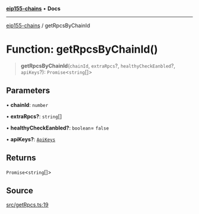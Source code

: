 [**eip155-chains**](../README.md) • **Docs**

***

[eip155-chains](../globals.md) / getRpcsByChainId

# Function: getRpcsByChainId()

> **getRpcsByChainId**(`chainId`, `extraRpcs`?, `healthyCheckEanbled`?, `apiKeys`?): `Promise`\<`string`[]\>

## Parameters

• **chainId**: `number`

• **extraRpcs?**: `string`[]

• **healthyCheckEanbled?**: `boolean`= `false`

• **apiKeys?**: [`ApiKeys`](../interfaces/ApiKeys.md)

## Returns

`Promise`\<`string`[]\>

## Source

[src/getRpcs.ts:19](https://github.com/ivanzzeth/eip155-chains/blob/22c7ef2cf5ad8b30c8773b9a336fe5b8ea173773/src/getRpcs.ts#L19)
